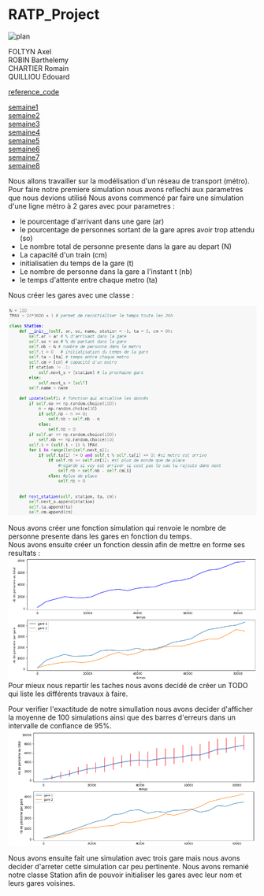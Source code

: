 # RATP_Project

![plan](image/cerclemetro.png)  

FOLTYN Axel  
ROBIN Barthelemy  
CHARTIER Romain  
QUILLIOU Edouard  

[reference_code](https://are00dynamic-2018.github.io/RATP_Project/sous_partie/référence_code)

[semaine1](https://are00dynamic-2018.github.io/RATP_Project/sous_partie/semaine1)  
[semaine2](https://are00dynamic-2018.github.io/RATP_Project/sous_partie/semaine2)  
[semaine3](https://are00dynamic-2018.github.io/RATP_Project/sous_partie/semaine3)  
[semaine4](https://are00dynamic-2018.github.io/RATP_Project/sous_partie/semaine4)  
[semaine5](https://are00dynamic-2018.github.io/RATP_Project/sous_partie/semaine5)  
[semaine6](https://are00dynamic-2018.github.io/RATP_Project/sous_partie/semaine6)  
[semaine7](https://are00dynamic-2018.github.io/RATP_Project/sous_partie/semaine7)  
[semaine8](https://are00dynamic-2018.github.io/RATP_Project/sous_partie/semaine8)  

Nous allons travailler sur la modélisation d'un réseau de transport (métro).  
Pour faire notre premiere simulation nous avons reflechi aux parametres que nous devions utilisé
Nous avons commencé par faire une simulation d'une ligne métro à 2 gares avec pour parametres :  
 - le pourcentage d'arrivant dans une gare (ar)
 - le pourcentage de personnes sortant de la gare apres avoir trop attendu (so)
 - Le nombre total de personne presente dans la gare au depart (N) 
 - La capacité d'un train (cm)
 - initialisatien du temps de la gare (t)
 - Le nombre de personne dans la gare a l'instant t (nb)
 - le temps d'attente entre chaque metro (ta)
 
 Nous créer les gares avec une classe :  


![capture d'écran](image/capture_class.png)

Nous avons créer une fonction simulation qui renvoie le nombre de personne presente dans les gares en fonction du temps.  
Nous avons ensuite créer un fonction dessin afin de mettre en forme ses resultats :  
![courbe](image/capture_courbe.png)  
Pour mieux nous repartir les taches nous avons decidé de créer un TODO qui liste les différents travaux à faire.  

Pour verifier l'exactitude de notre simullation nous avons decider d'afficher la moyenne de 100 simulations ainsi que des barres d'erreurs dans un intervalle de confiance de 95%.  
![courbe](image/capture_barrederreur.png)  

Nous avons ensuite fait une simulation avec trois gare mais nous avons decider d'arreter cette simulation car peu pertinente.
Nous avons remanié notre classe Station afin de pouvoir initialiser les gares avec leur nom et leurs gares voisines.

